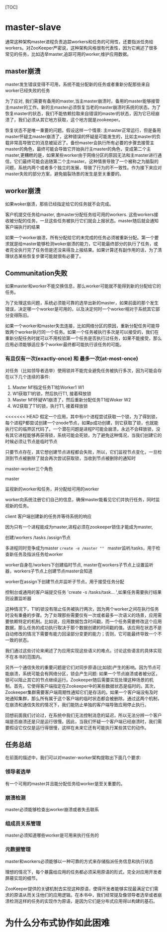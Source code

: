 [TOC]

# master-slave

通常这种架构master进程负责追踪workers和任务的可用性，还要指派任务给workers。对ZooKeeper严密说，这种架构风格很有代表性，因为它阐述了很多常见的任务，比如选举master,追踪可用的worker,维护应用数据。

## master崩溃

master发生错误变得不可用，系统不能分配新的任务或者重新分配那些来自worker已经失败的任务

为了应对, 我们需要有备用的master,当主master崩溃时，备用的master能够接管主master的工作。新的主master必须恢复当老的master崩溃时系统的状态。为了恢复master的状态，我们不能依赖拉取来自错误的master的状态，因为它已经崩溃了，我们必须从其它地方获取，这个地方就是zookeeper。

恢复状态不是唯一重要的问题。假设这样一个情景:  主master正常运行，但是备用master怀疑主master崩溃了，这种错误的怀疑是可能发生的，比如主master的负载非常高导致它的消息被延迟了。备份master会执行所有必要的步骤去接管主master的角色，最终可能会导致它开始执行主master的角色，变成第二个主master,更糟糕的是，如果某些worker由于网络分区的原因无法和主master进行通信，它们最终可能会追随第二个主master。这种情景导致了一个被称之为脑裂的问题，系统内两个或者多个独立的发展，导致了行为的不一致性。作为接下来应对master失败的部分方案，避免脑裂场景的发生是至关重要的。



## worker崩溃

如果woker崩溃，那些已经指定给它的任务就不会完成。



客户机提交任务给master, 由master分配任务给可用的workers. 这些workers接收被分配的任务，一旦这些任务被执行它们就会上报状态。master随后就会通知客户端执行的结果

如果一个worker崩溃，所有分配给它的未完成的任务必须被重新分配。第一个要求就是给master能够检测woker崩溃的能力，它可能最终部分的执行了任务，或者完全执行完了任务但是还没来得及上报结果。如果计算还有副作用的话，为了清理状态某些恢复步骤可能就很有必要了。

## Communitation失败

如果master和worker不能交换信息，那么worker可能就不能得到新的分配给它的任务。

为了处理这些问题，系统必须能可靠的选举出新的master，如果前面的那个发生错误，决定哪一个worker是可用的，以及决定何时一个worker相对于系统其它部分变得陈旧。



如果一个worker和master失去连接，比如网络分区的原因，重新分配任务可能导致两个worker执行同一个任务。如果一个任务被执行多次是可以接受的，我们在重新分配任务时就可以不用校验第一个任务是否执行过任务，如果不能接受，那么应用必须能够适应多个worker最终都可能执行该任务的可能。



### 有且仅有一次(exactly-once) 和 最多一次(at-most-once)

对任务（比如领导者选举）使用锁并不能完全避免任务被执行多次，因为可能会存在以下几个连续的事件:

1. Master M1指定任务T1给Worker1 W1
2. W1获取T1的锁，然后执行T1, 接着释放锁
3. Master M1怀疑W1崩溃了，然后重新分配任务T1给Woker W2
4. W2获取了T1的锁，执行T1, 接着释放锁

<<<<<<< HEAD
假定一个应用，其中有n个进程尝试获取一个锁，为了得到锁，每个进程P都尝试创建一个znode节点，如果p成功创建，则它获取了锁，也就能执行它的临界区代码了。一个潜在问题是进程P可能会崩溃，永远不会释放锁，没有其它进程能够再获得锁，系统可能会死锁，为了避免这种情况，当我们创建它的时候必须让节点是临时节点



只要节点存在，其它想创建节点进程都会失败，所以，它们监视节点变化，一旦检测到节点被删除了就会再次尝试获取锁，当收到节点被删除的通知时



master-worker三个角色

master

监视新的worker和任务，并分配给可用的worker

worker向系统注册它们自己的信息，确保master能看见它们并执行任务，同时监视新的任务。

client 客户端创建新的任务并等待系统的响应



因为只有一个进程能成为master,进程必须在zookeeper锁住才能成为master,





创建/workers /tasks /assign节点

多进程同时竞争成为master `create -e /master "" ` master监听/tasks，用于检查新任务及指派任务给worker

worker自身在/workers下创建临时节点, master在workers子节点上设置监听器，workers子节点上创建节点master会知道

worker在assign下创建节点并监听子节点，用于接受任务分配

控制台或通用的客户端提交任务 'create -s /tasks/task... ',如果任务需要执行结果则设置监听器











这种情况下，T1的锁没有阻止任务被执行两次，因为两个worker之间在执行任务时没有重叠的步骤。为了处理那些需要仅有一次或者最多一次语义的场景，应用需要依赖特定的机制。比如说，应用数据包含时间戳，而一个任务需要修改这个应用数据，那么任务的成功执行取决于那个数据创建的时间戳的值。该应用在状态不是自动修改的情况下需要有能力回滚部分变更的能力；否则，它可能最终导致一个不一致的状态。

我们通过这些讨论来阐述了为应用实现这些语义的难点。讨论这些语言的具体实现不在本书的范围内。



另外一个通信失败的重要问题是它们对同步原语(比如锁)产生的影响。因为节点可能崩溃，系统可能会有网络分区，锁会产生问题: 如果一个节点崩溃或者被分区，锁可以阻止其它的节点继续运行。Zookeeper随后需要实现处理这种场景的机制。首先，它使得客户端指定在Zookeeper中的某些数据状态是临时的。其次，Zookeeper集群需要客户端周期性通知它们是存活的。如果一个客户端没有及时地通知集群，那么所有属于这个客户端的临时状态都会被删除。通过这两个机制，在崩溃和通信失败的情况下，我们能防止单独的客户端导致应用停止执行。



回想前面我们讨论过，在系统中我们无法控制消息的延迟，所以无法分辨一个客户端是否崩溃还是只是运行很慢。因此，当我们怀疑一个客户端已经崩溃时，我们需要假设它仅仅是运行得很慢，这样在未来它还有可能执行某些其它的动作。



## 任务总结

在前面的描述中，我们可以对master-worker架构提取出下面几个要求:

### 领导者选举

有一个可用的master并且能分配任务给worker是至关重要的。

### 崩溃检测

master必须能够检查出worker崩溃或者失去联系

### 组成员关系管理

master必须知道哪些worker是可用来执行任务的

### 元数据管理

master和workers必须能够以一种可靠的方式来存储指派任务信息和执行状态

理想的情况下，每个暴露给应用的任务都必须采用原语的形式，完全对应用开发者屏蔽实现的细节。

ZooKeeper提供的关键机制去实现这种原语，使得开发者能够实现最满足它们需求的原语从而关注他们的应用逻辑。在本书中，我们经常提及像领导者选举或者崩溃检测这样的任务的实现作为原语，是因为它们是分布式应用得以构建的基石。

# 为什么分布式协作如此困难


